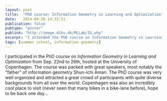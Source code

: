 ```yaml
---
layout: post
title:  "PhD course: Information Geometry in Learning and Optimization"
date:   2014-09-26 14:31:51
publication: false
pubtype: "poster"
publink: "http://image.diku.dk/MLLab/IG.php"
excerpt: "I attended the PhD course on Information Geometry in Learning and Optimization at the University of Copenhagen."
tags: [summer school, information geometry]
---
```

I participated in the PhD course on *Information Geometry in Learning and Optimization* from Sep. 22nd to 26th, hosted at the University of Copenhagen. The course was packed with great speakers, most notably the "father" of information geometry Shun-ichi Amari. The PhD course was very well organized and attracted a great crowd of participants with quite diverse backgrounds from all over the world. Copenhagen was also an incredibly cool place to visit (never seen that many bikes in a bike-lane before), hope to be back one day...
